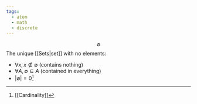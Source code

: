 ```yaml
---
tags:
  - atom
  - math
  - discrete
---
```

$$\emptyset$$
The unique [[Sets|set]] with no elements:
- $\forall x, x \notin \emptyset$ (contains nothing)
- $\forall A, \emptyset \subseteq A$ (contained in everything)
- $|\emptyset| = 0$[^1]

[^1]: [[Cardinality]]
